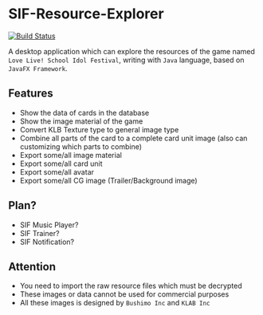 # SIF-Resource-Explorer

[![Build Status](https://travis-ci.org/xwang1024/SIF-Resource-Explorer.svg?branch=master)](https://travis-ci.org/xwang1024/SIF-Resource-Explorer)

A desktop application which can explore the resources of the game named `Love Live! School Idol Festival`, writing with `Java` language, based on `JavaFX Framework`.

## Features
* Show the data of cards in the database
* Show the image material of the game
* Convert KLB Texture type to general image type
* Combine all parts of the card to a complete card unit image (also can customizing which parts to combine)
* Export some/all image material
* Export some/all card unit
* Export some/all avatar
* Export some/all CG image (Trailer/Background image)

## Plan?
* SIF Music Player?
* SIF Trainer?
* SIF Notification?

## Attention
* You need to import the raw resource files which must be decrypted
* These images or data cannot be used for commercial purposes
* All these images is designed by `Bushimo Inc` and `KLAB Inc`
